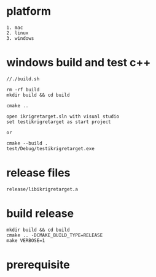 
# platform

    1. mac 
    2. linux
    3. windows

# windows build and test c++

    //./build.sh 

    rm -rf build
    mkdir build && cd build

    cmake ..
    
    open ikrigretarget.sln with visual studio
    set testikrigretarget as start project
    
    or
    
    cmake --build .
    test/Debug/testikrigretarget.exe

# release files

    release/libikrigretarget.a

# build release
    
    mkdir build && cd build
    cmake .. -DCMAKE_BUILD_TYPE=RELEASE
    make VERBOSE=1

# prerequisite

    